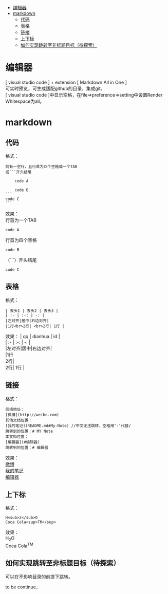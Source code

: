 
- [编辑器](#编辑器)
- [markdown](#markdown)
  - [代码](#代码)
  - [表格](#表格)
  - [链接](#链接)
  - [上下标](#上下标)
  - [如何实现跳转至非标题目标（待探索）](#如何实现跳转至非标题目标待探索)
# 编辑器
[ visual studio code ] + extension [ Markdown All in One ]   
可实时预览，可生成适配github的目录，集成git。  
[ visual studio code ]中显示空格，在file=>preference=>setting中设置Render Whitespace为all。  

# markdown
## 代码
格式：  

    前有一空行，且行首为四个空格或一个TAB
    或```开头结尾

        code A

        code B
    ```
    code C
    ```
效果：  
行首为一个TAB

    code A  
行首为四个空格

    code B  
（```）开头结尾
```
code C
```
## 表格  
格式：  
```
| 表头1 | 表头2 | 表头3 |  
| :- | :-: | -: |  
|左对齐|居中|右边对齐|  
|1行<br>2行| <br>2行| 1行 |  
```
效果：
| qq | dianhua | id |  
| :- | :-: | -: |  
|左对齐|居中|右边对齐|  
|1行<br>2行| <br>2行| 1行 |  

## 链接  
格式：  

    网络地址：  
    [微博](http://weibo.com)  
    其他文档位置：  
    [我的笔记](README.md#My-Note) //中文无法跳转，空格用‘-’代替/  
    跳转到的位置：# MY Note 
    本文档位置：  
    [编辑器](#编辑器)  
    跳转到的位置：# 编辑器
效果：  
[微博](http://weibo.com)  
[我的笔记](README.md#My-Note)  
[编辑器](#编辑器)  

## 上下标  
格式：  

    H<sub>2</sub>O
    Coca Cola<sup>TM</sup>
效果：  
H<sub>2</sub>O  
Coca Cola<sup>TM</sup>  

## 如何实现跳转至非标题目标（待探索）  
可以在不影响目录的前提下跳转。  

to be continue..  